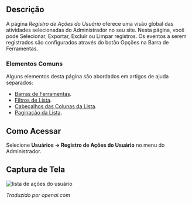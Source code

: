 <!-- Filename: Help4.x:User_Actions_Log / Display title: Registro de Ações do Usuário  -->

## Descrição

A página *Registro de Ações do Usuário* oferece uma visão global das atividades selecionadas do Administrador no seu site. Nesta página, você pode Selecionar, Exportar, Excluir ou Limpar registros. Os eventos a serem registrados são configurados através do botão Opções na Barra de Ferramentas.

### Elementos Comuns

Alguns elementos desta página são abordados em artigos de ajuda separados:

* [Barras de Ferramentas](jdocmanual?article=help/common-elements/toolbars).
* [Filtros de Lista](jdocmanual?article=help/common-elements/list-filters).
* [Cabeçalhos das Colunas da Lista](jdocmanual?article=help/common-elements/list-column-headers).
* [Paginação da Lista](jdocmanual?article=help/common-elements/list-pagination).

## Como Acessar

Selecione **Usuários → Registro de Ações do Usuário** no menu do Administrador.

## Captura de Tela

![lista de ações do usuário](../../../pt/images/users/user-actions-log-list.png)

*Traduzido por openai.com*

